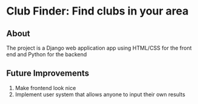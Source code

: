 # Club Finder: Find clubs in your area
## About 
The project is a Django web application app using HTML/CSS for the front end and Python for the backend

## Future Improvements
1. Make frontend look nice
2. Implement user system that allows anyone to input their own results
